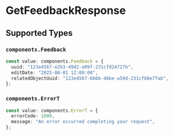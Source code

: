 # GetFeedbackResponse


## Supported Types

### `components.Feedback`

```typescript
const value: components.Feedback = {
  uuid: "123e4567-e2b3-49d2-a09f-231cfd24727b",
  editDate: "2025-08-01 12:00:00",
  relatedObjectUuid: "123e4567-686b-46be-a59d-231cf60e7fab",
};
```

### `components.ErrorT`

```typescript
const value: components.ErrorT = {
  errorCode: 1000,
  message: "An error occurred completing your request",
};
```

